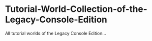 # Tutorial-World-Collection-of-the-Legacy-Console-Edition
All tutorial worlds of the Legacy Console Edition...
